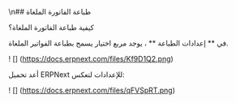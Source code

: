 \n## طباعة الفاتورة الملغاة

كيفية طباعة الفاتورة الملغاة؟

في ** إعدادات الطباعة ** ، يوجد مربع اختيار يسمح بطباعة الفواتير الملغاة.

! [] (https://docs.erpnext.com/files/Kf9D1Q2.png)

أعد تحميل ERPNext للإعدادات لتعكس:

! [] (https://docs.erpnext.com/files/qFVSpRT.png)